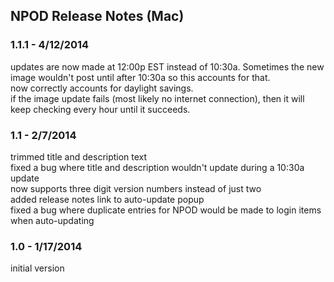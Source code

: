 ## NPOD Release Notes (Mac)

### 1.1.1 - 4/12/2014
updates are now made at 12:00p EST instead of 10:30a. Sometimes the new image wouldn't post until after 10:30a so this accounts for that.  
now correctly accounts for daylight savings.  
if the image update fails (most likely no internet connection), then it will keep checking every hour until it succeeds.

### 1.1 - 2/7/2014
trimmed title and description text  
fixed a bug where title and description wouldn't update during a 10:30a update  
now supports three digit version numbers instead of just two  
added release notes link to auto-update popup  
fixed a bug where duplicate entries for NPOD would be made to login items when auto-updating

### 1.0 - 1/17/2014
initial version
